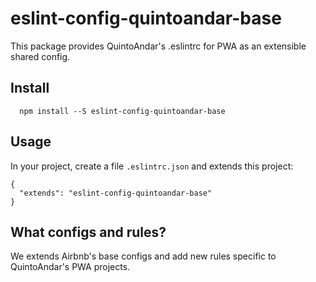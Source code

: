 # eslint-config-quintoandar-base

This package provides QuintoAndar's .eslintrc for PWA as an extensible shared config.

## Install

```shell
  npm install --S eslint-config-quintoandar-base
```

## Usage

In your project, create a file `.eslintrc.json` and extends this project:

```es6
{
  "extends": "eslint-config-quintoandar-base"
}
```

## What configs and rules?

We extends Airbnb's base configs and add new rules specific to QuintoAndar's PWA projects.
